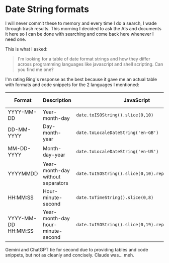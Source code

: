 # Date String formats

I will never commit these to memory and every time I do a search, I wade through trash results. This morning I decided to ask the AIs and documents it here so I can be done with searching and come back here whenever I need one.

This is what I asked: 

> I'm looking for a table of date format strings and how they differ across programming languages like javascript and shell scripting. Can you find me one?

I'm rating Bing's response as the best because it gave me an actual table with formats and code snippets for the 2 languages I mentioned:

| Format | Description | JavaScript | Shell Scripting |
| --- | --- | --- | --- |
| YYYY-MM-DD | Year-month-day | `date.toISOString().slice(0,10)` | `date +%F` |
| DD-MM-YYYY | Day-month-year | `date.toLocaleDateString('en-GB')` | `date +%d-%m-%Y` |
| MM-DD-YYYY | Month-day-year | `date.toLocaleDateString('en-US')` | `date +%m-%d-%Y` |
| YYYYMMDD | Year-month-day without separators | `date.toISOString().slice(0,10).replace(/-/g,'')` | `date +%Y%m%d` |
| HH:MM:SS | Hour-minute-second | `date.toTimeString().slice(0,8)` | `date +%T` |
| YYYY-MM-DD HH:MM:SS | Year-month-day hour-minute-second | `date.toISOString().slice(0,19).replace('T',' ')` | `date +%F\ %T` |

Gemini and ChatGPT tie for second due to providing tables and code snippets, but not as cleanly and concisely. Claude was... meh. 
